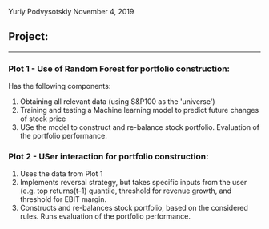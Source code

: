 Yuriy Podvysotskiy
November 4, 2019

## Project:
---------------------------------------------------

### Plot 1 - Use of Random Forest for portfolio construction:
Has the following components:
1) Obtaining all relevant data (using S&P100 as the 'universe')
2) Training and testing a Machine learning model to predict future changes of stock price
3) USe the model to construct and re-balance stock portfolio. Evaluation of the portfolio performance.


### Plot 2 - USer interaction for portfolio construction:
1) Uses the data from Plot 1
2) Implements reversal strategy, but takes specific inputs from the user (e.g. top returns(t-1) quantile,
threshold for revenue growth, and threshold for EBIT margin. 
3) Constructs and re-balances stock portfolio, based on the considered rules. Runs evaluation of the portfolio performance.
